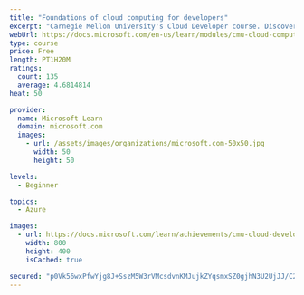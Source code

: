 ```yaml
---
title: "Foundations of cloud computing for developers"
excerpt: "Carnegie Mellon University's Cloud Developer course. Discover what the cloud is, the history of cloud computing, what types of clouds are available, and how you might use the cloud."
webUrl: https://docs.microsoft.com/en-us/learn/modules/cmu-cloud-computing-overview/
type: course
price: Free
length: PT1H20M
ratings:
  count: 135
  average: 4.6814814
heat: 50

provider:
  name: Microsoft Learn
  domain: microsoft.com
  images:
    - url: /assets/images/organizations/microsoft.com-50x50.jpg
      width: 50
      height: 50

levels:
  - Beginner

topics:
  - Azure

images:
  - url: https://docs.microsoft.com/learn/achievements/cmu-cloud-developer/foundations-of-cloud-computing-for-developers-social.png
    width: 800
    height: 400
    isCached: true

secured: "p0Vk56wxPfwYjg8J+SszM5W3rVMcsdvnKMJujkZYqsmxSZ0gjhN3U2UjJJ/C2cbrjxY/op+SjenaMbD/64PJRoUGCDQqaxDeNXANthRDi1bxOmekhHAdAQZgyCOLhathzw73wBhT5l6ZR7CDz3mgpqmK/8K3m913Uf6pyRPBaDlbAltQN7+9ONI7YMqR+g0apgXFzBOXAaLBDGALW9AOSOlIAhQo4Kqzh99Nl5R5//tDCwrV+78CXHcEPhFkVdCs7llo8L+SGCZ4NUV5pUqp31guIB+/8PqIpkafU7r6qj9X85Or8niaofqgkKymkipgZOK66Q9QXp3rJS1/i4lxYn/AMft/ME3M+H4i5oKzZBRIG3Ac5hP6GQlqqdBSzwzf/YVVZHe5fin55H6DL27WkXSS9bj84XIKZFMjQ+tNoPU=;Hls6M9I20F057vlOLgIHcw=="
---
```


